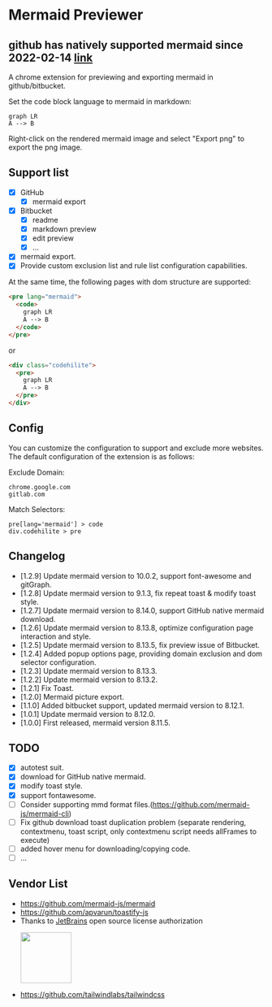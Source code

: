 # Mermaid Previewer

## github has natively supported mermaid since 2022-02-14 [link](https://github.blog/2022-02-14-include-diagrams-markdown-files-mermaid/)

A chrome extension for previewing and exporting mermaid in github/bitbucket.

Set the code block language to mermaid in markdown:
```mermaid
graph LR
A --> B
```

Right-click on the rendered mermaid image and select "Export png" to export the png image.

## Support list

- [x] GitHub
  - [x] mermaid export
- [x] Bitbucket
  - [x] readme
  - [x] markdown preview
  - [x] edit preview
  - [x] ...
- [x] mermaid export.
- [x] Provide custom exclusion list and rule list configuration capabilities.

At the same time, the following pages with dom structure are supported:
```html
<pre lang="mermaid">
  <code>
    graph LR
    A --> B
  </code>
</pre>
```
or
```html
<div class="codehilite">
  <pre>
    graph LR
    A --> B
  </pre>
</div>
```


## Config

You can customize the configuration to support and exclude more websites. The default configuration of the extension is as follows:

Exclude Domain:
```
chrome.google.com
gitlab.com
```
Match Selectors:
```
pre[lang='mermaid'] > code
div.codehilite > pre
```

## Changelog
- [1.2.9]  Update mermaid version to 10.0.2, support font-awesome and gitGraph.
- [1.2.8]  Update mermaid version to 9.1.3, fix repeat toast & modify toast style.
- [1.2.7]  Update mermaid version to 8.14.0, support GitHub native mermaid download.
- [1.2.6]  Update mermaid version to 8.13.8, optimize configuration page interaction and style.
- [1.2.5]  Update mermaid version to 8.13.5, fix preview issue of Bitbucket.
- [1.2.4]  Added popup options page, providing domain exclusion and dom selector configuration.
- [1.2.3]  Update mermaid version to 8.13.3.
- [1.2.2]  Update mermaid version to 8.13.2.
- [1.2.1]  Fix Toast.
- [1.2.0]  Mermaid picture export.
- [1.1.0]  Added bitbucket support, updated mermaid version to 8.12.1.
- [1.0.1]  Update mermaid version to 8.12.0.
- [1.0.0]  First released, mermaid version 8.11.5.

## TODO

- [x] autotest suit.
- [x] download for GitHub native mermaid.
- [x] modify toast style.
- [x] support fontawesome.
- [ ] Consider supporting mmd format files.(https://github.com/mermaid-js/mermaid-cli)
- [ ] Fix github download toast duplication problem (separate rendering, contextmenu, toast script, only contextmenu script needs allFrames to execute)
- [ ] added hover menu for downloading/copying code.
- [ ] ...

## Vendor List

- https://github.com/mermaid-js/mermaid
- https://github.com/apvarun/toastify-js
- Thanks to [JetBrains](https://www.jetbrains.com/?from=ferry) open source license authorization
  <p>
   <a href="https://www.jetbrains.com/?from=ferry">
     <img height="100" src="https://www.jetbrains.com/company/brand/img/logo6.svg" alt="">
   </a>
  </p>
- https://github.com/tailwindlabs/tailwindcss
